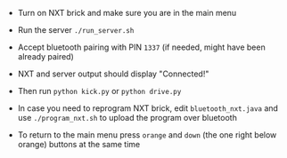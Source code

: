 * Turn on NXT brick and make sure you are in the main menu
* Run the server `./run_server.sh`
* Accept bluetooth pairing with PIN `1337` (if needed, might have been already paired)
* NXT and server output should display "Connected!"
* Then run `python kick.py` or `python drive.py`

* In case you need to reprogram NXT brick, edit `bluetooth_nxt.java` and use `./program_nxt.sh` to upload the program over bluetooth

* To return to the main menu press `orange` and `down` (the one right below orange) buttons at the same time
